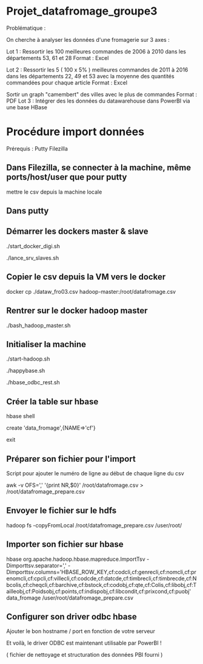# Projet_datafromage_groupe3

Problématique :

On cherche à analyser les données d'une fromagerie sur 3 axes :

Lot 1 :
Ressortir les 100 meilleures commandes de 2006 à 2010 dans les départements 53, 61 et 28
Format : Excel

Lot 2 :
Ressortir les 5 ( 100 x 5% ) meilleures commandes de 2011 à 2016 dans les départements 22, 49 et 53
avec la moyenne des quantités commandées pour chaque article
Format : Excel

Sortir un graph "camembert" des villes avec le plus de commandes
Format : PDF
Lot 3 :
Intégrer des les données du datawarehouse dans PowerBI via une base HBase

# Procédure import données
Prérequis :
Putty
Filezilla
 
## Dans Filezilla, se connecter à la machine, même ports/host/user que pour putty
 
mettre le csv depuis la machine locale
 
## Dans putty
 
## Démarrer les dockers master & slave
./start_docker_digi.sh

./lance_srv_slaves.sh
## Copier le csv depuis la VM vers le docker
docker cp ./dataw_fro03.csv hadoop-master:/root/datafromage.csv

## Rentrer sur le docker hadoop master
./bash_hadoop_master.sh

## Initialiser la machine
./start-hadoop.sh

./happybase.sh

./hbase_odbc_rest.sh

## Créer la table sur hbase
hbase shell

create 'data_fromage',{NAME=>'cf'}

exit

## Préparer son fichier pour l'import
Script pour ajouter le numéro de ligne au début de chaque ligne du csv

awk -v OFS=',' '{print NR,$0}' /root/datafromage.csv > /root/datafromage_prepare.csv

## Envoyer le fichier sur le hdfs
hadoop fs -copyFromLocal /root/datafromage_prepare.csv /user/root/

## Importer son fichier sur hbase
hbase org.apache.hadoop.hbase.mapreduce.ImportTsv -Dimporttsv.separator=',' -Dimporttsv.columns='HBASE_ROW_KEY,cf:codcli,cf:genrecli,cf:nomcli,cf:prenomcli,cf:cpcli,cf:villecli,cf:codcde,cf:datcde,cf:timbrecli,cf:timbrecde,cf:Nbcolis,cf:cheqcli,cf:barchive,cf:bstock,cf:codobj,cf:qte,cf:Colis,cf:libobj,cf:Tailleobj,cf:Poidsobj,cf:points,cf:indispobj,cf:libcondit,cf:prixcond,cf:puobj' data_fromage /user/root/datafromage_prepare.csv

## Configurer son driver odbc hbase
Ajouter le bon hostname / port en fonction de votre serveur

Et voilà, le driver ODBC est maintenant utilisable par PowerBI !

( fichier de nettoyage et structuration des données PBI fourni )
